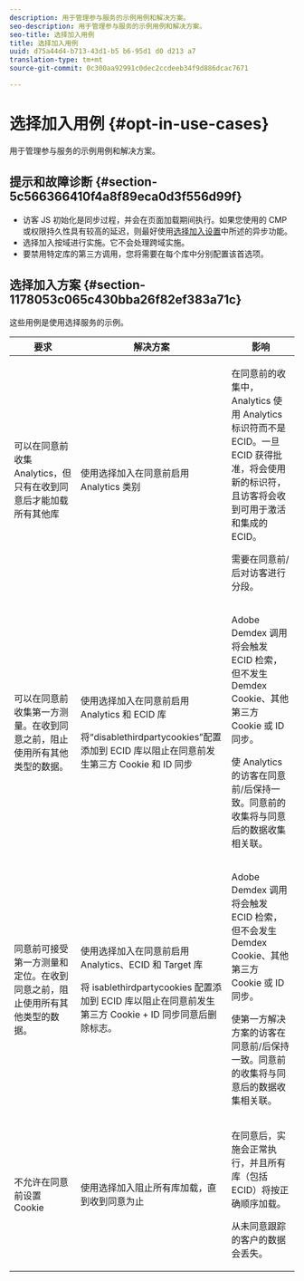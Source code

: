 ```yaml
---
description: 用于管理参与服务的示例用例和解决方案。
seo-description: 用于管理参与服务的示例用例和解决方案。
seo-title: 选择加入用例
title: 选择加入用例
uuid: d75a44d4-b713-43d1-b5 b6-95d1 d0 d213 a7
translation-type: tm+mt
source-git-commit: 0c300aa92991c0dec2ccdeeb34f9d886dcac7671

---
```



# 选择加入用例 {#opt-in-use-cases}

用于管理参与服务的示例用例和解决方案。

## 提示和故障诊断 {#section-5c566366410f4a8f89eca0d3f556d99f}

* 访客 JS 初始化是同步过程，并会在页面加载期间执行。如果您使用的 CMP 或权限持久性具有较高的延迟，则最好使用[选择加入设置](../../implementation-guides/opt-in-service/getting-started.md#section-cf9ab638780141c9b62dc57cf00b7047)中所述的异步功能。
* 选择加入按域进行实施。它不会处理跨域实施。
* 要禁用特定库的第三方调用，您将需要在每个库中分别配置该首选项。

## 选择加入方案 {#section-1178053c065c430bba26f82ef383a71c}

这些用例是使用选择服务的示例。

<table id="table_83C85343611344D8A8315157C1B4240F"> 
 <thead> 
  <tr> 
   <th colname="col1" class="entry"> 要求 </th> 
   <th colname="col2" class="entry"> 解决方案 </th> 
   <th colname="col3" class="entry"> 影响 </th> 
  </tr>
 </thead>
 <tbody> 
  <tr> 
   <td colname="col1"> <p>可以在同意前收集 Analytics，但只有在收到同意后才能加载所有其他库 </p> </td> 
   <td colname="col2"> <p>使用选择加入在同意前启用 Analytics 类别 </p> </td> 
   <td colname="col3"> <p>在同意前的收集中，Analytics 使用 Analytics 标识符而不是 ECID。一旦 ECID 获得批准，将会使用新的标识符，且访客将会收到可用于激活和集成的 ECID。 </p> <p>需要在同意前/后对访客进行分段。 </p> </td> 
  </tr> 
  <tr> 
   <td colname="col1"> <p>可以在同意前收集第一方测量。在收到同意之前，阻止使用所有其他类型的数据。 </p> </td> 
   <td colname="col2"> <p>使用选择加入在同意前启用 Analytics 和 ECID 库 </p> <p>将“disablethirdpartycookies”配置添加到 ECID 库以阻止在同意前发生第三方 Cookie 和 ID 同步 </p> </td> 
   <td colname="col3"> <p>Adobe Demdex 调用将会触发 ECID 检索，但不发生 Demdex Cookie、其他第三方 Cookie 或 ID 同步。 </p> <p>使 Analytics 的访客在同意前/后保持一致。同意前的收集将与同意后的数据收集相关联。 </p> </td> 
  </tr> 
  <tr> 
   <td colname="col1"> <p>同意前可接受第一方测量和定位。在收到同意之前，阻止使用所有其他类型的数据。 </p> </td> 
   <td colname="col2"> <p>使用选择加入在同意前启用 Analytics、ECID 和 Target 库 </p> <p>将 <span class="codeph">isablethirdpartycookies</span> 配置添加到 ECID 库以阻止在同意前发生第三方 Cookie + ID 同步同意后删除标志。 </p> </td> 
   <td colname="col3"> <p>Adobe Demdex 调用将会触发 ECID 检索，但不会发生 Demdex Cookie、其他第三方 Cookie 或 ID 同步。 </p> <p>使第一方解决方案的访客在同意前/后保持一致。同意前的收集将与同意后的数据收集相关联。 </p> </td> 
  </tr> 
  <tr> 
   <td colname="col1"> <p>不允许在同意前设置 Cookie </p> </td> 
   <td colname="col2"> <p>使用选择加入阻止所有库加载，直到收到同意为止 </p> </td> 
   <td colname="col3"> <p>在同意后，实施会正常执行，并且所有库（包括 ECID）将按正确顺序加载。 </p> <p>从未同意跟踪的客户的数据会丢失。 </p> </td> 
  </tr> 
 </tbody> 
</table>


